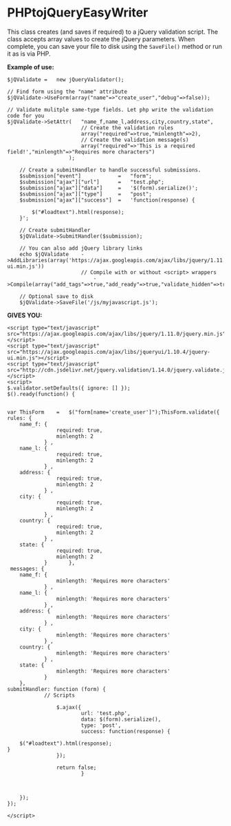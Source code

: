 # PHPtojQueryEasyWriter
This class creates (and saves if required) to a jQuery validation script. The class accepts array values to create the jQuery parameters. When complete, you can save your file to disk using the `SaveFile()` method or run it as is via PHP.

**Example of use:**

    $jQValidate	=	new jQueryValidator();
    
    // Find form using the "name" attribute
    $jQValidate->UseForm(array("name"=>"create_user","debug"=>false));
    
    // Validate mulitple same-type fields. Let php write the validation code for you
    $jQValidate->SetAttr(	"name_f,name_l,address,city,country,state",
    						// Create the validation rules
							array("required"=>true,"minlength"=>2),
							// Create the validation message(s)
							array("required"=>'This is a required field!',"minlength"=>"Requires more characters")
						);
							
		// Create a submitHandler to handle successful submissions.
		$submission["event"]			=	"form";
		$submission["ajax"]["url"]		=	"test.php";
		$submission["ajax"]["data"]		=	'$(form).serialize()';
		$submission["ajax"]["type"]		=	"post";
		$submission["ajax"]["success"]	=	'function(response) {
			
			$("#loadtext").html(response);
		}';
		
		// Create submitHandler
		$jQValidate->SubmitHandler($submission);
		
		// You can also add jQuery library links
		echo $jQValidate	->AddLibraries(array('https://ajax.googleapis.com/ajax/libs/jquery/1.11.0/jquery.min.js','https://ajax.googleapis.com/ajax/libs/jqueryui/1.10.4/jquery-ui.min.js'))
		          			// Compile with or without <script> wrappers
								->Compile(array("add_tags"=>true,"add_ready"=>true,"validate_hidden"=>true));

		// Optional save to disk
		$jQValidate->SaveFile('/js/myjavascript.js');

**GIVES YOU:**

    <script type="text/javascript" src="https://ajax.googleapis.com/ajax/libs/jquery/1.11.0/jquery.min.js"></script>
    <script type="text/javascript" src="https://ajax.googleapis.com/ajax/libs/jqueryui/1.10.4/jquery-ui.min.js"></script>
    <script type="text/javascript" src="http://cdn.jsdelivr.net/jquery.validation/1.14.0/jquery.validate.js"></script>
    <script>
    $.validator.setDefaults({ ignore: [] });
    $().ready(function() {
	

    var ThisForm	=	$("form[name='create_user']");ThisForm.validate({
	rules: {
		name_f: { 
					required: true,
					minlength: 2
				} ,
		name_l: { 
					required: true,
					minlength: 2
				} ,
		address: { 
					required: true,
					minlength: 2
				} ,
		city: { 
					required: true,
					minlength: 2
				} ,
		country: { 
					required: true,
					minlength: 2
				} ,
		state: { 
					required: true,
					minlength: 2
				} 		},
	 messages: {
		name_f: { 
					minlength: 'Requires more characters'
				} ,
		name_l: { 
					minlength: 'Requires more characters'
				} ,
		address: { 
					minlength: 'Requires more characters'
				} ,
		city: { 
					minlength: 'Requires more characters'
				} ,
		country: { 
					minlength: 'Requires more characters'
				} ,
		state: { 
					minlength: 'Requires more characters'
				} 
		},
	submitHandler: function (form) {
				// Scripts
									
					$.ajax({
							url: 'test.php',
							data: $(form).serialize(),
							type: 'post',
							success: function(response) {

        $("#loadtext").html(response);
    }
					});
					
					return false;
							}



        });
    });

    </script>
